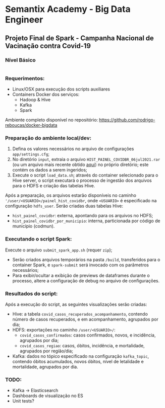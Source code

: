 # Semantix Academy - Big Data Engineer

## Projeto Final de Spark - Campanha Nacional de Vacinação contra Covid-19

### Nível Básico

#

### Requerimentos:
- Linux/OSX para execução dos scripts auxiliares
- Containers Docker dos serviços:
    - Hadoop & Hive
    - Kafka
    - Spark

Ambiente completo disponível no repositório: https://github.com/rodrigo-reboucas/docker-bigdata

### Preparação do ambiente local/dev:
1. Defina os valores necessários no arquivo de configurações `app/settings.cfg`;
1. No diretório `input`, extraia o arquivo `HIST_PAINEL_COVIDBR_06jul2021.rar` (ou um arquivo mais recente obtido [aqui](https://covid.saude.gov.br/)) no próprio diretório; este contém os dados a serem ingeridos;
1. Execute o script `load_data.sh`; através do container selecionado para o Hive server, o script executará o processo de ingestão dos arquivos para o HDFS e criação das tabelas Hive.

Após a preparação, os arquivos estarão disponíveis no caminho `'/user/<USUARIO>/painel_hist_covidbr`, onde `<USUARIO>` é especificado na configuração `hdfs_user`. Serão criadas duas tabelas Hive:
- `hist_painel_covidbr`: externa, apontando para os arquivos no HDFS;
- `hist_painel_covidbr_por_municipio`: interna, particionada por código de município (codmun).

### Executando o script Spark:

Execute o arquivo `submit_spark_app.sh` (requer `zip`);
- Serão criados arquivos temporários na pasta `/build`, transferidos para o container Spark, e `spark-submit` será invocado com os parâmetros necessários;  
- Para exibir/ocultar a exibição de previews de dataframes durante o processo, altere a configuração de debug no arquivo de configurações.

### Resultados do script:

Após a execução do script, as seguintes visualizações serão criadas:

- Hive: a tabela `covid_casos_recuperados_acompanhamento`, contendo número de casos recuperados, e em acompanhamento, agrupados por dia;
- HDFS: exportações no caminho `/user/<USUARIO>/`:
    - `covid_casos_confirmados`: casos confirmados, novos, e incidência, agrupados por dia;
    - `covid_casos_regiao`: casos, óbitos, incidência, e mortalidade, agrupados por região/dia;
- Kafka: dados no tópico especificado na configuração `kafka_topic`, contendo óbitos acumulados, novos óbitos, nível de letalidade e mortalidade, agrupados por dia.


### TODO:

- Kafka -> Elasticsearch
- Dashboards de visualização no ES
- Unit tests?
